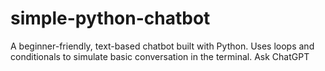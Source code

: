 # simple-python-chatbot
A beginner-friendly, text-based chatbot built with Python. Uses loops and conditionals to simulate basic conversation in the terminal.          Ask ChatGPT
